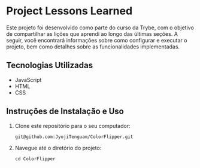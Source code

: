 # Project Lessons Learned

Este projeto foi desenvolvido como parte do curso da Trybe, com o objetivo de compartilhar as lições que aprendi ao longo das últimas seções. A seguir, você encontrará informações sobre como configurar e executar o projeto, bem como detalhes sobre as funcionalidades implementadas.

## Tecnologias Utilizadas

- JavaScript
- HTML
- CSS

## Instruções de Instalação e Uso

1. Clone este repositório para o seu computador:

    ```
    git@github.com:JyojiTenguam/ColorFlipper.git
    ```

2. Navegue até o diretório do projeto:

    ```
    cd ColorFlipper
    ```
